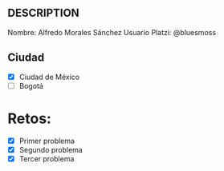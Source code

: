 ## DESCRIPTION

Nombre: Alfredo Morales Sánchez
Usuario Platzi: @bluesmoss

## Ciudad
- [X] Ciudad de México
- [ ] Bogotá

# Retos:
  - [X] Primer problema
  - [X] Segundo problema
  - [X] Tercer problema
